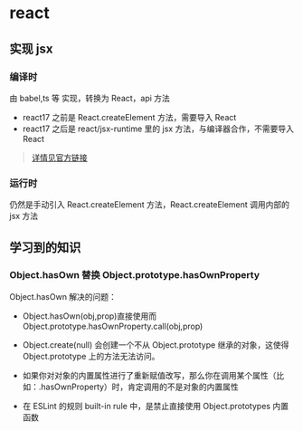# react

## 实现 jsx

### 编译时

由 babel,ts 等 实现，转换为 React，api 方法

- react17 之前是 React.createElement 方法，需要导入 React
- react17 之后是 react/jsx-runtime 里的 jsx 方法，与编译器合作，不需要导入 React

> [详情见官方链接](https://zh-hans.reactjs.org/blog/2020/09/22/introducing-the-new-jsx-transform.html)

### 运行时

仍然是手动引入 React.createElement 方法，React.createElement 调用内部的 jsx 方法

## 学习到的知识

### Object.hasOwn 替换 Object.prototype.hasOwnProperty

Object.hasOwn 解决的问题：

- Object.hasOwn(obj,prop)直接使用而 Object.prototype.hasOwnProperty.call(obj,prop)

- Object.create(null) 会创建一个不从 Object.prototype 继承的对象，这使得 Object.prototype 上的方法无法访问。

- 如果你对对象的内置属性进行了重新赋值改写，那么你在调用某个属性（比如：.hasOwnProperty）时，肯定调用的不是对象的内置属性

- 在 ESLint 的规则 built-in rule 中，是禁止直接使用 Object.prototypes 内置函数
